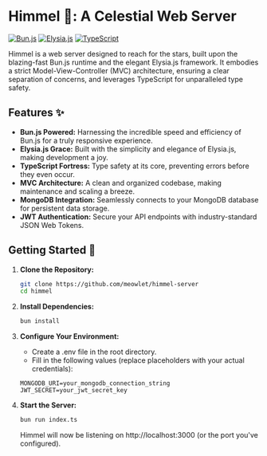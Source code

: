 # Himmel 🌌: A Celestial Web Server

[![Bun.js](https://img.shields.io/badge/bun.js-powered-orange)](https://bun.sh/)
[![Elysia.js](https://img.shields.io/badge/elysia.js-framework-blue)](https://elysiajs.com/)
[![TypeScript](https://img.shields.io/badge/typescript-typesafe-blue)](https://www.typescriptlang.org/)

Himmel is a web server designed to reach for the stars, built upon the blazing-fast Bun.js runtime and the elegant Elysia.js framework. It embodies a strict Model-View-Controller (MVC) architecture, ensuring a clear separation of concerns, and leverages TypeScript for unparalleled type safety.

## Features ✨

- **Bun.js Powered:** Harnessing the incredible speed and efficiency of Bun.js for a truly responsive experience.
- **Elysia.js Grace:** Built with the simplicity and elegance of Elysia.js, making development a joy.
- **TypeScript Fortress:** Type safety at its core, preventing errors before they even occur.
- **MVC Architecture:** A clean and organized codebase, making maintenance and scaling a breeze.
- **MongoDB Integration:** Seamlessly connects to your MongoDB database for persistent data storage.
- **JWT Authentication:** Secure your API endpoints with industry-standard JSON Web Tokens.

## Getting Started 🚀

1. **Clone the Repository:**

   ```bash
   git clone https://github.com/meowlet/himmel-server
   cd himmel
   ```

2. **Install Dependencies:**

   ```bash
   bun install
   ```

3. **Configure Your Environment:**

   - Create a .env file in the root directory.
   - Fill in the following values (replace placeholders with your actual credentials):

   ```
   MONGODB_URI=your_mongodb_connection_string
   JWT_SECRET=your_jwt_secret_key
   ```

4. **Start the Server:**

   ```bash
   bun run index.ts
   ```

   Himmel will now be listening on http://localhost:3000 (or the port you've configured).
